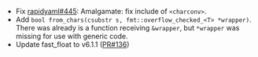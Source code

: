 
- Fix [rapidyaml#445](https://github.com/biojppm/biojppm/pull/445): Amalgamate: fix include of `<charconv>`.
- Add `bool from_chars(csubstr s, fmt::overflow_checked_<T> *wrapper)`. There was already is a function receiving `&wrapper`, but `*wrapper` was missing for use with generic code.
- Update fast_float to v6.1.1 ([PR#136](https://github.com/biojppm/c4core/pull/136))
